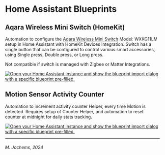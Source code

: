 # Home Assistant Blueprints

## Aqara Wireless Mini Switch (HomeKit)
Automation to configure the [Aqara Wireless Mini Switch](https://www.aqara.com/en/product/wireless-mini-switch/) Model: WXKG11LM setup in Home Assistant with HomeKit Devices Integration.
Switch has a single button that can be configured to control various smart accessories, using Single press, Double press, or Long press.

Not compatible if switch is managed with Zigbee or Matter Integrations.
  
<a href="https://my.home-assistant.io/redirect/blueprint_import/?blueprint_url=https%3A%2F%2Fgithub.com%2Fpr2me%2Fhome-assistant%2Fblob%2Fmain%2FBlueprints%2Faqara_wireless_mini_switch_homekit.yaml" target="_blank" rel="noreferrer noopener"><img src="https://my.home-assistant.io/badges/blueprint_import.svg" alt="Open your Home Assistant instance and show the blueprint import dialog with a specific blueprint pre-filled." /></a>

## Motion Sensor Activity Counter
Automation to increment activity counter Helper, every time Motion is detected.
Requires setup of Counter Helper, and automation to reset counter at midnight for daily stats tracking.

[![Open your Home Assistant instance and show the blueprint import dialog with a specific blueprint pre-filled.](https://my.home-assistant.io/badges/blueprint_import.svg)](https://my.home-assistant.io/redirect/blueprint_import/?blueprint_url=https%3A%2F%2Fgithub.com%2Fpr2me%2Fhome-assistant%2Fblob%2Fmain%2FBlueprints%2Fmotion_sensor_counter.yaml)

---
###### M. Jochems, 2024
